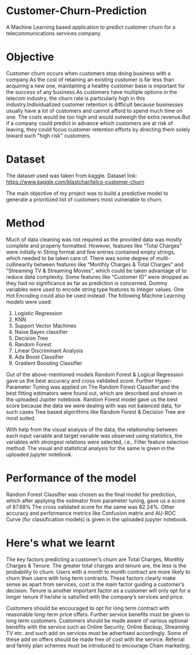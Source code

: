 # Customer-Churn-Prediction
A Machine Learning based application to predict customer churn for a telecommunications services company.

# Objective
Customer churn occurs when customers stop doing business with a company.As the cost of retaining an existing customer is far less than acquiring a new one, maintaining a healthy customer base is important for the success of any business.As customers have multiple options in the telecom industry, the churn rate is particularly high in this industry.Individualized customer retention is difficult because businesses usually have a lot of customers and cannot afford to spend much time on one. The costs would be too high and would outweigh the extra revenue.But if a company could predict in advance which customers are at risk of leaving, they could focus customer retention efforts by directing them solely toward such "high risk" customers.

# Dataset
The dataset used was taken from kaggle.
Dataset link: https://www.kaggle.com/blastchar/telco-customer-churn

The main objective of my project was to build a predictive model to generate a prioritized list of customers most vulnerable to churn.

# Method
Much of data cleaning was not required as the provided data was mostly complete and properly formatted. However, features like “Total Charges” were initially in String format and few entries contained empty strings, which needed to be taken care of. There was some degree of multi-collinearity between features like “Monthly Charges & Total Charges” and “Streaming TV & Streaming Movies”, which could be taken advantage of to reduce data complexity. Some features like “Customer ID” were dropped as they had no significance as far as prediction is concerned. Dummy variables were used to encode string type features to Integer values. One Hot Encoding could also be used instead.
The following Machine Learning models were used:
  1.	Logistic Regression
  2.	KNN
  3.	Support Vector Machines
  4.	Naive Bayes classifier
  5.	Decision Tree
  6.	Random Forest
  7.	Linear Discriminant Analysis
  8.	Ada Boost Classifier
  9.	Gradient Boosting Classifier
  
Out of the above-mentioned models Random Forest & Logical Regression gave us the best accuracy and cross validated score. Further Hyper-Parameter Tuning was applied on The Random Forest Classifier and the best fitting estimators were found out, which are described and shown in the uploaded Jupiter notebook. Random Forest model gave us the best score because the data we were dealing with was not balanced data, for such cases Tree based algorithms like Random Forest & Decision Tree are most suited.

With help from the visual analysis of the data, the relationship between each input variable and target variable was observed using statistics, the variables with strongest relations were selected, i.e., Filter feature selection method. The visual and statistical analysis for the same is given in the uploaded jupyter notebook.

# Performance of the model
Random Forest Classifier was chosen as the final model for prediction, which after applying the estimator from parameter tuning, gave us a score of 87.88%
The cross validated score for the same was 82.24%. Other accuracy and performance metrics like Confusion matrix and AU-ROC Curve (for classification models) is given in the uploaded jupyter notebook.

# Here's what we learnt
The key factors predicting a customer’s churn are Total Charges, Monthly Charges & Tenure. The greater total charges and tenure are, the less is the probability to churn. Users with a month to month contract are more likely to churn than users with long term contracts.
These factors clearly make sense as apart from services, cost is the main factor guiding a customer’s decision. Tenure is another important factor as a customer will only opt for a longer tenure if he/she is satisfied with the company’s services and price.

Customers should be encouraged to opt for long term contract with reasonable long-term price offers. Further service benefits must be given to long term customers. Customers should be made aware of various optional benefits with the service such as Online Security, Online Backup, Streaming TV etc. and such add on services must be advertised accordingly. Some of these add on offers should be made free of cost with the service.
Referral and family plan schemes must be introduced to encourage Chain marketing.
   






    
           
           

